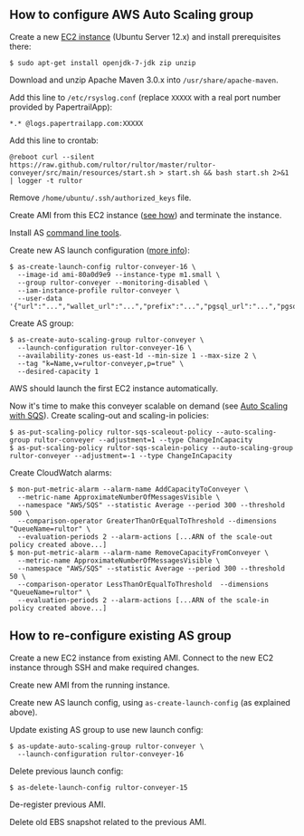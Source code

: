 ## How to configure AWS Auto Scaling group

Create a new [EC2 instance](http://aws.amazon.com/ec2/)
(Ubuntu Server 12.x) and install prerequisites there:

```
$ sudo apt-get install openjdk-7-jdk zip unzip
```

Download and unzip Apache Maven 3.0.x into `/usr/share/apache-maven`.

Add this line to `/etc/rsyslog.conf` (replace `XXXXX` with a real port
number provided by PapertrailApp):

```
*.* @logs.papertrailapp.com:XXXXX
```

Add this line to crontab:

```
@reboot curl --silent https://raw.github.com/rultor/rultor/master/rultor-conveyer/src/main/resources/start.sh > start.sh && bash start.sh 2>&1 | logger -t rultor
```

Remove `/home/ubuntu/.ssh/authorized_keys` file.

Create AMI from this EC2 instance
([see how](http://docs.aws.amazon.com/AWSToolkitVS/latest/UserGuide/tkv-create-ami-from-instance.html))
and terminate the instance.

Install AS [command line tools](http://aws.amazon.com/developertools/2535).

Create new AS launch configuration ([more info](http://docs.aws.amazon.com/AutoScaling/latest/DeveloperGuide/US_BasicSetup.html)):

```
$ as-create-launch-config rultor-conveyer-16 \
  --image-id ami-80a0d9e9 --instance-type m1.small \
  --group rultor-conveyer --monitoring-disabled \
  --iam-instance-profile rultor-conveyer \
  --user-data '{"url":"...","wallet_url":"...","prefix":"...","pgsql_url":"...","pgsql_password":"..."}'
```

Create AS group:

```
$ as-create-auto-scaling-group rultor-conveyer \
  --launch-configuration rultor-conveyer-16 \
  --availability-zones us-east-1d --min-size 1 --max-size 2 \
  --tag "k=Name,v=rultor-conveyer,p=true" \
  --desired-capacity 1
```

AWS should launch the first EC2 instance automatically.

Now it's time to make this conveyer scalable on demand
(see [Auto Scaling with SQS](http://docs.aws.amazon.com/AutoScaling/latest/DeveloperGuide/as-using-sqs-queue.html)).
Create scaling-out and scaling-in policies:

```
$ as-put-scaling-policy rultor-sqs-scaleout-policy --auto-scaling-group rultor-conveyer --adjustment=1 --type ChangeInCapacity
$ as-put-scaling-policy rultor-sqs-scalein-policy --auto-scaling-group rultor-conveyer --adjustment=-1 --type ChangeInCapacity
```

Create CloudWatch alarms:

```
$ mon-put-metric-alarm --alarm-name AddCapacityToConveyer \
  --metric-name ApproximateNumberOfMessagesVisible \
  --namespace "AWS/SQS" --statistic Average --period 300 --threshold 500 \
  --comparison-operator GreaterThanOrEqualToThreshold --dimensions "QueueName=rultor" \
  --evaluation-periods 2 --alarm-actions [...ARN of the scale-out policy created above...]
$ mon-put-metric-alarm --alarm-name RemoveCapacityFromConveyer \
  --metric-name ApproximateNumberOfMessagesVisible \
  --namespace "AWS/SQS" --statistic Average --period 300 --threshold 50 \
  --comparison-operator LessThanOrEqualToThreshold  --dimensions "QueueName=rultor" \
  --evaluation-periods 2 --alarm-actions [...ARN of the scale-in policy created above...]
```

## How to re-configure existing AS group

Create a new EC2 instance from existing AMI. Connect to the new EC2 instance
through SSH and make required changes.

Create new AMI from the running instance.

Create new AS launch config, using `as-create-launch-config` (as explained above).

Update existing AS group to use new launch config:

```
$ as-update-auto-scaling-group rultor-conveyer \
  --launch-configuration rultor-conveyer-16
```

Delete previous launch config:

```
$ as-delete-launch-config rultor-conveyer-15
```

De-register previous AMI.

Delete old EBS snapshot related to the previous AMI.
